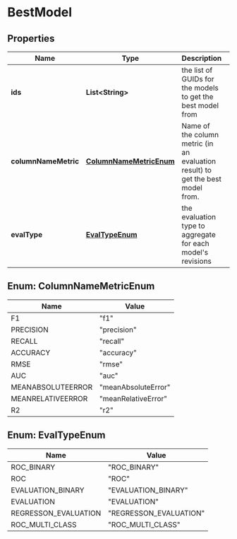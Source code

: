 
# BestModel

## Properties
Name | Type | Description | Notes
------------ | ------------- | ------------- | -------------
**ids** | **List&lt;String&gt;** | the list of GUIDs for the models to get the best model from |  [optional]
**columnNameMetric** | [**ColumnNameMetricEnum**](#ColumnNameMetricEnum) | Name of the column metric (in an evaluation result) to get the best model from. |  [optional]
**evalType** | [**EvalTypeEnum**](#EvalTypeEnum) | the evaluation type to aggregate for each model&#39;s revisions |  [optional]


<a name="ColumnNameMetricEnum"></a>
## Enum: ColumnNameMetricEnum
Name | Value
---- | -----
F1 | &quot;f1&quot;
PRECISION | &quot;precision&quot;
RECALL | &quot;recall&quot;
ACCURACY | &quot;accuracy&quot;
RMSE | &quot;rmse&quot;
AUC | &quot;auc&quot;
MEANABSOLUTEERROR | &quot;meanAbsoluteError&quot;
MEANRELATIVEERROR | &quot;meanRelativeError&quot;
R2 | &quot;r2&quot;


<a name="EvalTypeEnum"></a>
## Enum: EvalTypeEnum
Name | Value
---- | -----
ROC_BINARY | &quot;ROC_BINARY&quot;
ROC | &quot;ROC&quot;
EVALUATION_BINARY | &quot;EVALUATION_BINARY&quot;
EVALUATION | &quot;EVALUATION&quot;
REGRESSON_EVALUATION | &quot;REGRESSON_EVALUATION&quot;
ROC_MULTI_CLASS | &quot;ROC_MULTI_CLASS&quot;



